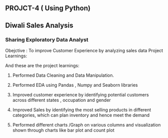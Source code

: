 ## PROJCT-4 ( Using Python)

## Diwali Sales Analysis #

### Sharing Exploratory Data Analyst #

Obejctive : To improve Customer Experience by analyzing sales data Project Learnings:

And these are the project learnings:

1)  Performed Data Cleaning and Data Manipulation.
   
2)  Performed EDA using Pandas , Numpy and Seaborn libraries
   
3)  Improved customer experience by identifying potential customers across different states , occupation and gender

4)  Improved Sales by identifying the most selling products in different categories, which can plan inventory and hence meet the demand

5)  Performed different charts /Graph on various columns and visualization shown through charts like bar plot and count plot



